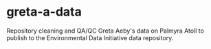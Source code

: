 # greta-a-data 
Repository cleaning and QA/QC Greta Aeby's data on Palmyra Atoll to publish to the Environmental Data Initiative data repository. 
